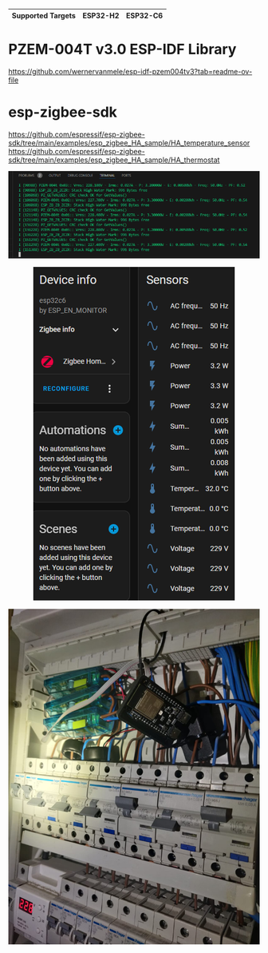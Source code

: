 | Supported Targets | ESP32-H2 | ESP32-C6 |
| ----------------- | -------- | -------- |
# PZEM-004T v3.0 ESP-IDF Library  
https://github.com/wernervanmele/esp-idf-pzem004tv3?tab=readme-ov-file

# esp-zigbee-sdk
https://github.com/espressif/esp-zigbee-sdk/tree/main/examples/esp_zigbee_HA_sample/HA_temperature_sensor
https://github.com/espressif/esp-zigbee-sdk/tree/main/examples/esp_zigbee_HA_sample/HA_thermostat


<p align="center">
    <img src="Image1.png" id="Image1" alt="Image1.png">
</p>
<p align="center">
    <img src="Image2.png" id="Image2" alt="Image2.png">
</p>
<p align="center">
    <img src="Image3.jpg" id="Image3" alt="Image3.jpg">
</p>
